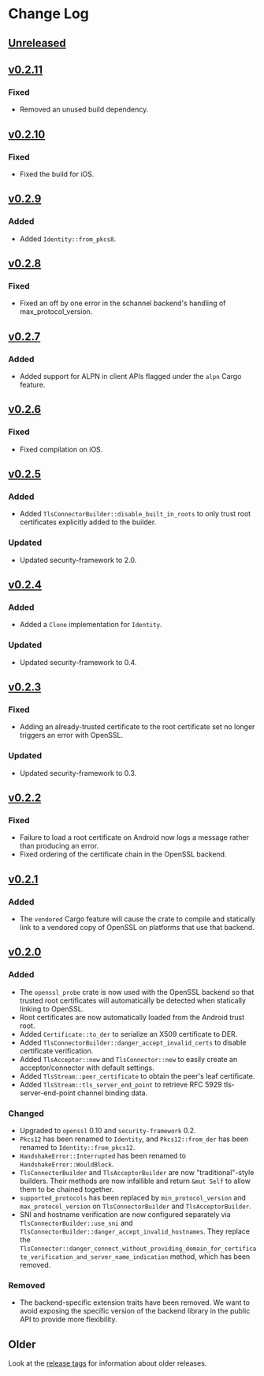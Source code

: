 # Change Log

## [Unreleased]

## [v0.2.11]

### Fixed

* Removed an unused build dependency.

## [v0.2.10]

### Fixed

* Fixed the build for iOS.

## [v0.2.9]

### Added

* Added `Identity::from_pkcs8`.

## [v0.2.8]

### Fixed

* Fixed an off by one error in the schannel backend's handling of max_protocol_version.

## [v0.2.7]

### Added

* Added support for ALPN in client APIs flagged under the `alpn` Cargo feature.

## [v0.2.6]

### Fixed

* Fixed compilation on iOS.

## [v0.2.5]

### Added

* Added `TlsConnectorBuilder::disable_built_in_roots` to only trust root certificates explicitly
    added to the builder.

### Updated

* Updated security-framework to 2.0.

## [v0.2.4]

### Added

* Added a `Clone` implementation for `Identity`.

### Updated

* Updated security-framework to 0.4.

## [v0.2.3]

### Fixed

* Adding an already-trusted certificate to the root certificate set no longer triggers an error
    with OpenSSL.

### Updated

* Updated security-framework to 0.3.

## [v0.2.2]

### Fixed

* Failure to load a root certificate on Android now logs a message rather than producing an error.
* Fixed ordering of the certificate chain in the OpenSSL backend.

## [v0.2.1]

### Added

* The `vendored` Cargo feature will cause the crate to compile and statically link to a vendored
    copy of OpenSSL on platforms that use that backend.

## [v0.2.0]

### Added

* The `openssl_probe` crate is now used with the OpenSSL backend so that trusted root certificates
    will automatically be detected when statically linking to OpenSSL.
* Root certificates are now automatically loaded from the Android trust root.
* Added `Certificate::to_der` to serialize an X509 certificate to DER.
* Added `TlsConnectorBuilder::danger_accept_invalid_certs` to disable certificate verification.
* Added `TlsAcceptor::new` and `TlsConnector::new` to easily create an acceptor/connector with
    default settings.
* Added `TlsStream::peer_certificate` to obtain the peer's leaf certificate.
* Added `TlsStream::tls_server_end_point` to retrieve RFC 5929 tls-server-end-point channel binding
    data.

### Changed

* Upgraded to `openssl` 0.10 and `security-framework` 0.2.
* `Pkcs12` has been renamed to `Identity`, and `Pkcs12::from_der` has been renamed to
    `Identity::from_pkcs12`.
* `HandshakeError::Interrupted` has been renamed to `HandshakeError::WouldBlock`.
* `TlsConnectorBuilder` and `TlsAcceptorBuilder` are now "traditional"-style builders. Their methods
    are now infallible and return `&mut Self` to allow them to be chained together.
* `supported_protocols` has been replaced by `min_protocol_version` and `max_protocol_version` on
    `TlsConnectorBuilder` and `TlsAcceptorBuilder`.
* SNI and hostname verification are now configured separately via `TlsConnectorBuilder::use_sni` and
    `TlsConnectorBuilder::danger_accept_invalid_hostnames`. They replace the
    `TlsConnector::danger_connect_without_providing_domain_for_certificate_verification_and_server_name_indication`
    method, which has been removed.

### Removed

* The backend-specific extension traits have been removed. We want to avoid exposing the specific
    version of the backend library in the public API to provide more flexibility.

## Older

Look at the [release tags] for information about older releases.

[Unreleased]: https://github.com/sfackler/rust-native-tls/compare/v0.2.11...master
[v0.2.11]: https://github.com/sfackler/rust-native-tls/compare/v0.2.10...v0.2.11
[v0.2.10]: https://github.com/sfackler/rust-native-tls/compare/v0.2.9...v0.2.10
[v0.2.9]: https://github.com/sfackler/rust-native-tls/compare/v0.2.8...v0.2.9
[v0.2.8]: https://github.com/sfackler/rust-native-tls/compare/v0.2.7...v0.2.8
[v0.2.7]: https://github.com/sfackler/rust-native-tls/compare/v0.2.6...v0.2.7
[v0.2.6]: https://github.com/sfackler/rust-native-tls/compare/v0.2.5...v0.2.6
[v0.2.5]: https://github.com/sfackler/rust-native-tls/compare/v0.2.4...v0.2.5
[v0.2.4]: https://github.com/sfackler/rust-native-tls/compare/v0.2.3...v0.2.4
[v0.2.3]: https://github.com/sfackler/rust-native-tls/compare/v0.2.2...v0.2.3
[v0.2.2]: https://github.com/sfackler/rust-native-tls/compare/v0.2.1...v0.2.2
[v0.2.1]: https://github.com/sfackler/rust-native-tls/compare/v0.2.0...v0.2.1
[v0.2.0]: https://github.com/sfackler/rust-native-tls/compare/v0.1.5...v0.2.0
[release tags]: https://github.com/sfackler/rust-native-tls/releases
